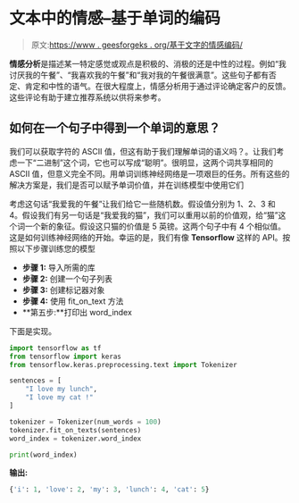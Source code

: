 # 文本中的情感–基于单词的编码

> 原文:[https://www . geesforgeks . org/基于文字的情感编码/](https://www.geeksforgeeks.org/sentiments-in-text-word-based-encodings/)

**情感分析**是描述某一特定感觉或观点是积极的、消极的还是中性的过程。例如“我讨厌我的午餐”、“我喜欢我的午餐”和“我对我的午餐很满意”。这些句子都有否定、肯定和中性的语气。在很大程度上，情感分析用于通过评论确定客户的反馈。这些评论有助于建立推荐系统以供将来参考。

## 如何在一个句子中得到一个单词的意思？

我们可以获取字符的 ASCII 值，但这有助于我们理解单词的语义吗？。让我们考虑一下“二进制”这个词，它也可以写成“聪明”。很明显，这两个词共享相同的 ASCII 值，但意义完全不同。用单词训练神经网络是一项艰巨的任务。所有这些的解决方案是，我们是否可以赋予单词价值，并在训练模型中使用它们

考虑这句话“我爱我的午餐”让我们给它一些随机数。假设值分别为 1、2、3 和 4。假设我们有另一句话是“我爱我的猫”，我们可以重用以前的价值观，给“猫”这个词一个新的象征。假设这只猫的价值是 5 英镑。这两个句子中有 4 个相似值。这是如何训练神经网络的开始。幸运的是，我们有像 **Tensorflow** 这样的 API。按照以下步骤训练您的模型

*   **步骤 1:** 导入所需的库
*   **步骤 2:** 创建一个句子列表
*   **步骤 3:** 创建标记器对象
*   **步骤 4:** 使用 fit_on_text 方法
*   **第五步:**打印出 word_index

下面是实现。

```py
import tensorflow as tf
from tensorflow import keras
from tensorflow.keras.preprocessing.text import Tokenizer

sentences = [
    "I love my lunch",
    "I love my cat !"
]

tokenizer = Tokenizer(num_words = 100)
tokenizer.fit_on_texts(sentences)
word_index = tokenizer.word_index

print(word_index)
```

**输出:**

```py
{'i': 1, 'love': 2, 'my': 3, 'lunch': 4, 'cat': 5}
```